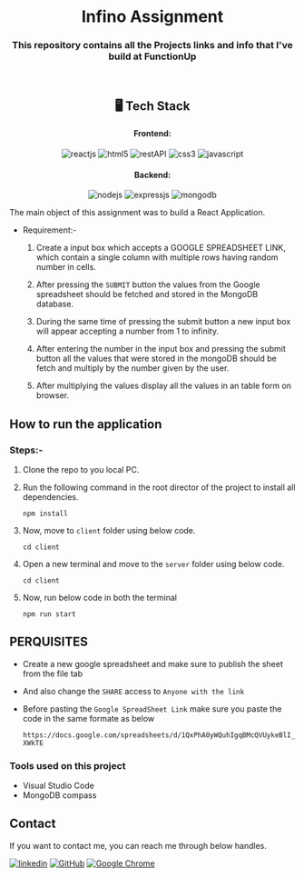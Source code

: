 <h1 align="center">Infino Assignment</h1>

<h3 align="center">This repository contains all the Projects links and info that I've build at FunctionUp</h3>

<br />

<h2 align="center">🖥️ Tech Stack</h2>


<h4 align="center">Frontend:</h4>

<p align="center">
  <img src="https://img.shields.io/badge/react-%2320232a.svg?style=for-the-badge&logo=react&logoColor=%2361DAFB" alt="reactjs" />
  <img src="https://img.shields.io/badge/HTML5-E34F26?style=for-the-badge&logo=html5&logoColor=white" alt="html5" />
  <img src="https://img.shields.io/badge/Rest_API-02303A?style=for-the-badge&logo=react-router&logoColor=white" alt="restAPI" />
  <img src="https://img.shields.io/badge/CSS3-1572B6?style=for-the-badge&logo=css3&logoColor=white" alt="css3" />
  <img src="https://img.shields.io/badge/JavaScript-323330?style=for-the-badge&logo=javascript&logoColor=F7DF1E" alt="javascript" />
</p>


<h4 align="center">Backend:</h4>

<p align="center">
  <img src="https://img.shields.io/badge/Node.js-339933?style=for-the-badge&logo=nodedotjs&logoColor=white" alt="nodejs" />
  <img src="https://img.shields.io/badge/Express.js-000000?style=for-the-badge&logo=express&logoColor=white" alt="expressjs" />
  <img src="https://img.shields.io/badge/MongoDB-4EA94B?style=for-the-badge&logo=mongodb&logoColor=white" alt="mongodb" />
</p>

The main object of this assignment was to build a React Application.

- Requirement:-

    1. Create a input box which accepts a GOOGLE SPREADSHEET LINK, which contain a single column with multiple rows having random number in cells. 

    2. After pressing the `SUBMIT` button the values from the Google spreadsheet should be fetched and stored in the MongoDB database.

    3. During the same time of pressing the submit button a new input box will appear accepting a number from 1 to infinity.

    4. After entering the number in the input box and pressing the submit button all the values that were stored in the mongoDB should be fetch and multiply by the number given by the user.

    5. After multiplying the values display all the values in an table form on browser.

## How to run the application 

### Steps:- 

1. Clone the repo to you local PC.

2. Run the following command in the root director of the project to install all dependencies.

      ```
      npm install
      ```

3. Now, move to `client` folder using below code.
      
      ```
      cd client
      ```

4. Open a new terminal and move to the `server` folder using below code.

      ```
      cd client
      ```

5. Now, run below code in both the terminal

      ```
      npm run start
      ```

## PERQUISITES

- Create a new google spreadsheet and make sure to publish the sheet from the file tab 

- And also change the  `SHARE` access to `Anyone with the link`

- Before pasting the `Google SpreadSheet Link` make sure you paste the code in the same formate as below

  ```
  https://docs.google.com/spreadsheets/d/1QxPhA0yWQuhIgqBMcQVUykeBlI_ao7fexPA77-XWkTE
  ```

### Tools used on this project

- Visual Studio Code
- MongoDB compass


## Contact

If you want to contact me, you can reach me through below handles.

[![linkedin](https://img.shields.io/badge/Neeraj_Pal-0077B5?style=for-the-badge&logo=linkedin&logoColor=white)](https://www.linkedin.com/in/neeraj-palnj/)
[![GitHub](https://img.shields.io/badge/Neeraj_Pal-20232A?style=for-the-badge&logo=Github&logoColor=white)](https://github.com/neerajap-01)
[![Google Chrome](https://img.shields.io/badge/Neeraj%20Pal-4285F4?style=for-the-badge&logo=GoogleChrome&logoColor=white)](https://www.neerajpal.me)